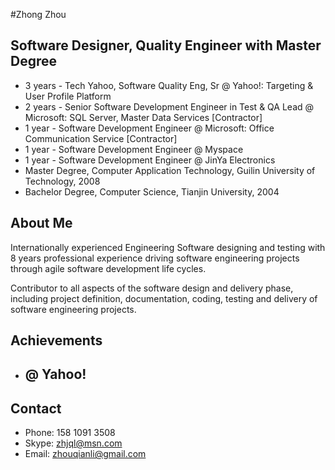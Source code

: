 #Zhong Zhou
## Software Designer, Quality Engineer with Master Degree
   * 3 years - Tech Yahoo, Software Quality Eng, Sr @ Yahoo!: Targeting & User Profile Platform
   * 2 years - Senior Software Development Engineer in Test & QA Lead @ Microsoft: SQL Server, Master Data Services [Contractor] 
   * 1 year  - Software Development Engineer @ Microsoft: Office Communication Service [Contractor]
   * 1 year  - Software Development Engineer @ Myspace
   * 1 year  - Software Development Engineer @ JinYa Electronics
   * Master Degree, Computer Application Technology, Guilin University of Technology, 2008
   * Bachelor Degree, Computer Science, Tianjin University, 2004

## About Me
Internationally experienced Engineering Software designing and testing with
 8 years professional experience driving software engineering projects through
  agile software development life cycles.

Contributor to all aspects of the software design and delivery phase, including project
definition, documentation, coding, testing and delivery of software engineering projects.

## Achievements
   * @ Yahoo!
     - 

## Contact
   * Phone: 158 1091 3508
   * Skype: zhjql@msn.com
   * Email: zhouqianli@gmail.com